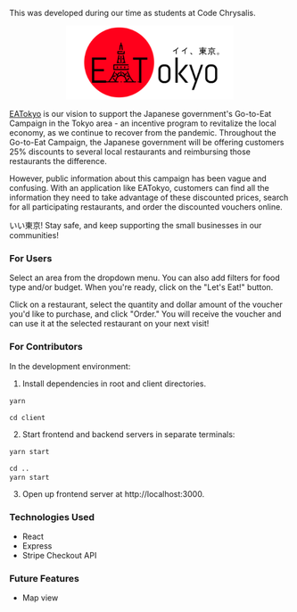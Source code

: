 This was developed during our time as students at Code Chrysalis.

<p align="center">
  <img width="300" alt="logo" src="./client/public/Logo.png">
</p>

[EATokyo](https://eatokyo.herokuapp.com/) is our vision to support the Japanese government's Go-to-Eat Campaign in the Tokyo area - an incentive program to revitalize the local economy, as we continue to recover from the pandemic. Throughout the Go-to-Eat Campaign, the Japanese government will be offering customers 25% discounts to several local restaurants and reimbursing those restaurants the difference. 

However, public information about this campaign has been vague and confusing. With an application like EATokyo, customers can find all the information they need to take advantage of these discounted prices, search for all participating restaurants, and order the discounted vouchers online. 

いい東京! Stay safe, and keep supporting the small businesses in our communities! 

### For Users
Select an area from the dropdown menu. You can also add filters for food type and/or budget. When you're ready, click on the "Let's Eat!" button.

Click on a restaurant, select the quantity and dollar amount of the voucher you'd like to purchase, and click "Order." You will receive the voucher and can use it at the selected restaurant on your next visit!

### For Contributors
In the development environment:

1. Install dependencies in root and client directories.
```
yarn
```

```
cd client
```

2. Start frontend and backend servers in separate terminals:
```
yarn start
```
```
cd ..
yarn start
```
3. Open up frontend server at http://localhost:3000.

### Technologies Used
- React
- Express
- Stripe Checkout API

### Future Features
- Map view